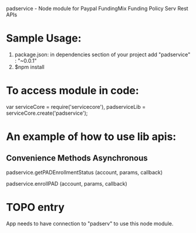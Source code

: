 padservice - Node module for Paypal FundingMix Funding Policy Serv Rest APIs

Sample Usage:
=============

1. package.json: in dependencies section of your project add "padservice" : "~0.0.1"
2. $npm install


To access module in code:
=========================


var serviceCore = require('servicecore'),
padserviceLib = serviceCore.create('padservice');



An example of how to use lib apis:
=================================

Convenience Methods Asynchronous
--------------------------------

padservice.getPADEnrollmentStatus (account, params, callback)

padservice.enrollPAD (account, params, callback)


TOPO entry
================
App needs to have connection to "padserv" to use this node module.
